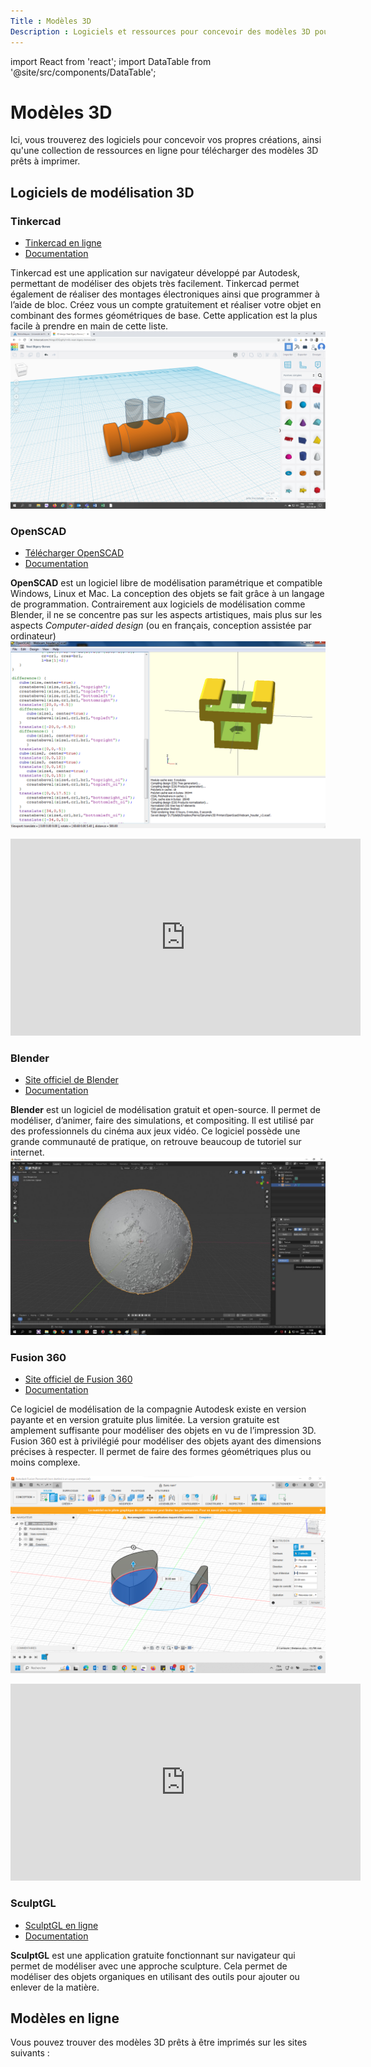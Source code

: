 ```yaml
---
Title : Modèles 3D
Description : Logiciels et ressources pour concevoir des modèles 3D pour l'impression.
---
```


import React from 'react';
import DataTable from '@site/src/components/DataTable';

# Modèles 3D

Ici, vous trouverez des logiciels pour concevoir vos propres créations, ainsi qu'une collection de ressources en ligne pour télécharger des modèles 3D prêts à imprimer.

## Logiciels de modélisation 3D

### Tinkercad

- [Tinkercad en ligne](https://www.tinkercad.com/)
- [Documentation](https://www.tinkercad.com/learn)

Tinkercad est une application sur navigateur développé par Autodesk, permettant de modéliser des objets très facilement. Tinkercad permet également de réaliser des montages électroniques ainsi que programmer à l’aide de bloc. Créez vous un compte gratuitement et réaliser votre objet en combinant des formes géométriques de base. Cette application est la plus facile à prendre en main de cette liste.
![Interface du logiciel en ligne Tinkercad](/img/docs/tinkercad.png)

### OpenSCAD

- [Télécharger OpenSCAD](https://www.openscad.org/)
- [Documentation](https://www.openscad.org/documentation.html)

**OpenSCAD** est un logiciel libre de modélisation paramétrique et compatible Windows, Linux et Mac. La conception des objets se fait grâce à un langage de programmation. Contrairement aux logiciels de modélisation comme Blender, il ne se concentre pas sur les aspects artistiques, mais plus sur les aspects *Computer-aided design* (ou en français, conception assistée par ordinateur)
![Interface du logiciel OpenSCAD](/img/docs/openscad.png)

<iframe title="Impression et modélisation 3D" width="560" height="315" src="https://classe.iro.umontreal.ca/videos/embed/7967ad16-f87c-49ea-b5e6-519cb6e8a7bb" frameborder="0" allowfullscreen="" sandbox="allow-same-origin allow-scripts allow-popups allow-forms"></iframe>

### Blender

- [Site officiel de Blender](https://www.blender.org/)
- [Documentation](https://docs.blender.org/manual/fr/latest/)

**Blender** est un logiciel de modélisation gratuit et open-source. Il permet de modéliser, d’animer, faire des simulations, et compositing. Il est utilisé par des professionnels du cinéma aux jeux vidéo. Ce logiciel possède une grande communauté de pratique, on retrouve beaucoup de tutoriel sur internet.
![Interface du logiciel Blender](/img/docs/blender.jpg)

### Fusion 360

- [Site officiel de Fusion 360](https://www.autodesk.com/ca-fr/products/fusion-360/overview?panel=buy&term=1-YEAR&tab=subscription&plc=FSN)
- [Documentation](https://help.autodesk.com/view/fusion360/ENU/?guid=GUID-1C665B4D-7BF7-4FDF-98B0-AA7EE12B5AC2)

Ce logiciel de modélisation de la compagnie Autodesk existe en version payante et en version gratuite plus limitée. La version gratuite est amplement suffisante pour modéliser des objets en vu de l’impression 3D. Fusion 360 est à privilégié pour modéliser des objets ayant des dimensions précises à respecter. Il permet de faire des formes géométriques plus ou moins complexe.

![Interface du logiciel Fusion 360](/img/docs/fusion360.png)

<iframe width="560" height="315" src="https://www.youtube-nocookie.com/embed/Izh99EnGLGw?si=8j24WWbEMVnVKnv4" title="YouTube video player" frameborder="0" allow="accelerometer; autoplay; clipboard-write; encrypted-media; gyroscope; picture-in-picture; web-share" referrerpolicy="strict-origin-when-cross-origin" allowfullscreen></iframe>

### SculptGL

- [SculptGL en ligne](https://stephaneginier.com/sculptgl/)
- [Documentation](https://stephaneginier.com/)

**SculptGL** est une application gratuite fonctionnant sur navigateur qui permet de modéliser avec une approche sculpture. Cela permet de modéliser des objets organiques en utilisant des outils pour ajouter ou enlever de la matière.

## Modèles en ligne

Vous pouvez trouver des modèles 3D prêts à être imprimés sur les sites suivants :

<DataTable src="/data/modeles3d.csv" />



